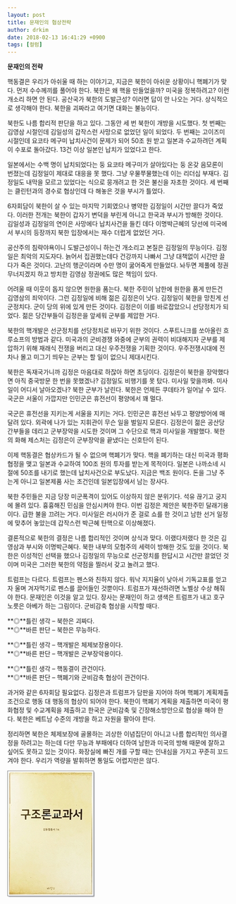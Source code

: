 ```yaml
---
layout: post
title: 문재인의 협상전략
author: drkim
date: 2018-02-13 16:41:29 +0900
tags: [컬럼]
---
```

**문재인의 전략**

  


핵동결은 우리가 아쉬울 때 하는 이야기고, 지금은 북한이 아쉬운 상황이니 핵폐기가 맞다. 먼저 수수께끼를 풀어야 한다. 북한은 왜 핵을 만들었을까? 미국을 정복하려고? 이런 개소리 하면 안 된다. 공산국가 북한의 도발근성? 이러면 답이 안 나오는 거다. 상식적으로 생각해야 한다. 북한을 괴짜라고 여기면 대화는 불능이다. 

  


북한도 나름 합리적 판단을 하고 있다. 그동안 세 번 북한이 개방을 시도했다. 첫 번째는 김영삼 시절인데 김일성의 갑작스런 사망으로 없었던 일이 되었다. 두 번째는 고이즈미 시절인데 요코타 메구미 납치사건이 문제가 되어 50조 원 받고 일본과 수교하려던 계획이 수포로 돌아갔다. 13건 이상 일본인 납치가 있었다고 한다.

  


일본에서는 수백 명이 납치되었다는 둥 요코타 메구미가 살아있다는 둥 온갖 음모론이 번졌는데 김정일이 제대로 대응을 못 했다. 그냥 우물쭈물했는데 이는 리더십 부재다. 김정일도 내막을 모르고 있었다는 식으로 뭉개려고 한 것은 불신을 자초한 것이다. 세 번째는 클린턴과의 경수로 협상인데 다 해놓은 것을 부시가 틀었다. 

  


6자회담이 북한이 살 수 있는 마지막 기회였으나 병약한 김정일이 시간만 끌다가 죽었다. 이러한 전개는 북한이 갑자기 변덕을 부린게 아니고 한국과 부시가 방해한 것이다. 김일성과 김정일의 연이은 사망에다 납치사건을 들킨 데다 이명박근혜의 당선에 미국에서 부시의 등장까지 북한 입장에서는 재수 더럽게 없었던 거다. 

  


공산주의 침략야욕이니 도발근성이니 하는건 개소리고 본질은 김정일의 무능이다. 김정일은 최악의 지도자다. 늙어서 집권했는데다 건강까지 나빠서 그냥 대책없이 시간만 끌다가 죽은 것이다. 고난의 행군이라며 수만 명이 굶어죽게 만들었다. 놔두면 제풀에 정권 무너지겠지 하고 방치한 김영삼 정권에도 많은 책임이 있다. 

  


어려울 때 이웃이 돕지 않으면 원한을 품는다. 북한 주민이 남한에 원한을 품게 만든건 김영삼의 죄악이다. 그런 김정일에 비해 젊은 김정은이 낫다. 김정일이 북한을 망친게 선군정치다. 군이 당의 위에 있게 만든 것이다. 김정은이 이를 바로잡았으니 선당정치가 되었다. 젊은 당간부들이 김정은을 앞세워 군부를 제압한 거다.

  


북한의 핵개발은 선군정치를 선당정치로 바꾸기 위한 것이다. 스푸트니크를 쏘아올린 흐루쇼프의 방법과 같다. 미국과의 군비경쟁 와중에 군부의 권력이 비대해지자 군부를 제압하기 위해 재래식 전쟁을 버리고 대신 우주전쟁을 기획한 것이다. 우주전쟁시대에 전차나 몰고 미그기 띄우는 군부는 할 일이 없으니 제대시킨다.

  


북한은 독재국가니까 김정은 마음대로 하잖아 하면 초딩이다. 김정은이 북한을 장악했다면 아직 중국방문 한 번을 못했겠나? 김정일도 비행기를 못 탔다. 미사일 맞을까봐. 미사일이 어디서 날아오겠나? 북한 군부가 날린다. 북한은 언제든 쿠데타가 일어날 수 있다. 국군은 서울이 가깝지만 인민군은 휴전선이 평양에서 꽤 멀다.

  


국군은 휴전선을 지키는게 서울을 지키는 거다. 인민군은 휴전선 놔두고 평양방어에 매달려 있다. 외곽에 나가 있는 지휘관이 무슨 일을 벌일지 모른다. 김정은이 젊은 공산당 간부들을 데리고 군부장악을 시도한 것이며 그 수단으로 핵과 미사일을 개발했다. 북한의 화해 제스처는 김정은이 군부장악을 끝냈다는 신호탄이 된다. 

  


이제 핵동결은 협상카드가 될 수 없으며 핵폐기가 맞다. 핵을 폐기하는 대신 미국과 평화협정을 맺고 일본과 수교하여 100조 원의 투자를 받는게 목적이다. 일본은 나까소네 시절에 50조를 내기로 했는데 납치사건으로 부도났다. 지금은 백조 원이다. 돈을 그냥 주는게 아니고 일본제품 사는 조건인데 일본입장에서 남는 장사다. 

  


북한 주민들은 지금 당장 미군폭격이 있어도 이상하지 않은 분위기다. 석유 끊기고 궁지에 몰려 있다. 흉흉해진 민심을 안심시켜야 한다. 이번 김정은 제안은 북한주민 달래기용이다. 급한 불을 끄려는 거다. 미사일은 러시아가 준 걸로 쇼를 한 것이고 남한 선거 일정에 맞추어 놓았는데 갑작스런 박근혜 탄핵으로 이상해졌다.

  


결론적으로 북한의 결정은 나름 합리적인 것이며 상식과 맞다. 이랬다저랬다 한 것은 김영삼과 부시와 이명박근혜다. 북한 내부의 모험주의 세력이 방해한 것도 있을 것이다. 북한은 이성적인 선택을 했으나 김정일의 무능으로 선군정치를 한답시고 시간만 끌었던 것이며 미국은 그러한 북한의 약점을 찔러서 갖고 놀려고 했다.

  


트럼프는 다르다. 트럼프는 펜스와 친하지 않다. 워낙 지지율이 낮아서 기독교표를 얻고자 울며 겨자먹기로 펜스를 끌어들인 것뿐이다. 트럼프가 재선하려면 노벨상 수상 해줘야 한다. 문재인은 이것을 알고 있다. 장사는 문재인이 하고 생색은 트럼프가 내고 호구노릇은 아베가 하는 그림이다. 군비감축 협상을 시작할 때다.

  


**◎**틀린 생각 – 북한은 괴짜다.    
**◎**바른 판단 – 북한은 무능하다. 

  


**◎**틀린 생각 – 핵개발은 체제보장용이다.   
**◎**바른 판단 – 핵개발은 군부장악용이다. 

  


**◎**틀린 생각 – 핵동결이 관건이다.   
**◎**바른 판단 – 핵폐기와 군비감축 협상이 관건이다. 

  


과거와 같은 6자회담 필요없다. 김정은과 트럼프가 담판을 지어야 하며 핵폐기 계획제출 조건으로 행동 대 행동의 협상이 되어야 한다. 북한이 핵폐기 계획을 제출하면 미국이 평화협정 및 수교계획을 제출하고 한국은 군비감축 및 긴장해소방안으로 협상을 해야 한다. 북한은 베트남 수준의 개방을 하고 자원을 팔아야 한다. 

  


정리하면 북한은 체제보장에 골몰하는 괴상한 이념집단이 아니고 나름 합리적인 의사결정을 하려고는 하는데 다만 무능과 부패에다 더하여 남한과 미국의 방해 때문에 잘하고 싶어도 못하고 있는 것이다. 화장실에 빠진 개를 구할 때는 인내심을 가지고 꾸준히 꼬드겨야 한다. 우리가 역량을 발휘하면 통일도 어렵지만은 않다.

  


  


![](/files/attach/images/199/526/941/0.jpg)